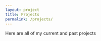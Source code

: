 ```yaml
---
layout: project
title: Projects
permalink: /projects/
---
```


Here are all of my current and past projects
